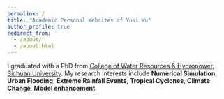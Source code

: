 ```yaml
---
permalink: /
title: "Academic Personal Websites of Yusi Wu"
author_profile: true
redirect_from: 
  - /about/
  - /about.html
---
```


I graduated with a PhD from [College of Water Resources & Hydropower](https://cwrh.scu.edu.cn/), [Sichuan University](https://www.scu.edu.cn/). My research interests include **Numerical Simulation**, **Urban Flooding**, **Extreme Rainfall Events**, **Tropical Cyclones**, **Climate Change**, **Model enhancement**. 
